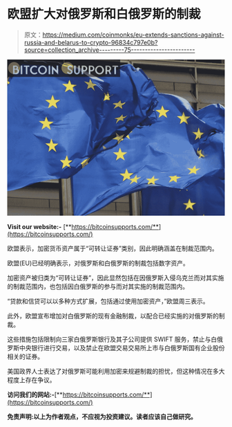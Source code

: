 # 欧盟扩大对俄罗斯和白俄罗斯的制裁

> 原文：<https://medium.com/coinmonks/eu-extends-sanctions-against-russia-and-belarus-to-crypto-96834c797e0b?source=collection_archive---------75----------------------->

![](img/482aef3b096ffb3522848053f991928f.png)

**Visit our website:-** [**https://bitcoinsupports.com/**](https://bitcoinsupports.com/)

欧盟表示，加密货币资产属于“可转让证券”类别，因此明确涵盖在制裁范围内。

欧盟(EU)已经明确表示，对俄罗斯和白俄罗斯的制裁包括数字资产。

加密资产被归类为“可转让证券”，因此显然包括在因俄罗斯入侵乌克兰而对其实施的制裁范围内，也包括因白俄罗斯的参与而对其实施的制裁范围内。

“贷款和信贷可以以多种方式扩展，包括通过使用加密资产，”欧盟周三表示。

此外，欧盟宣布增加对白俄罗斯的现有金融制裁，以配合已经实施的对俄罗斯的制裁。

这些措施包括限制向三家白俄罗斯银行及其子公司提供 SWIFT 服务，禁止与白俄罗斯中央银行进行交易，以及禁止在欧盟交易交易所上市与白俄罗斯国有企业股份相关的证券。

美国政界人士表达了对俄罗斯可能利用加密来规避制裁的担忧，但这种情况在多大程度上存在争议。

**访问我们的网站:-**[**https://bitcoinsupports.com/**](https://bitcoinsupports.com/)

**免责声明:以上为作者观点，不应视为投资建议。读者应该自己做研究。**